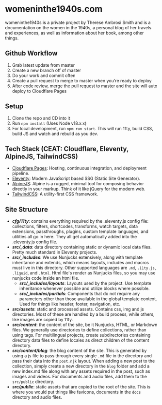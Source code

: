 # womeninthe1940s.com

womeninthe1940s is a private project by Therese Ambrosi Smith and is a documentation on the women in the 1940s,
a personal blog of her travels and experiences, as well as information about her book, among other things.

## Github Workflow

1) Grab latest update from master
2) Create a new branch off of master
3) Do your work and commit often
4) Create a pull request to merge to master when you're ready to deploy
5) After code review, merge the pull request to master and the site will auto deploy to Cloudflare Pages

## Setup

1) Clone the repo and CD into it
2) Run `npm install` (Uses Node v18.x.x)
3) For local development, run `npm run start`. This will run 11ty, build CSS, build JS and watch and rebuild as you dev.

## Tech Stack (CEAT: Cloudflare, Eleventy, AlpineJS, TailwindCSS)

- [Cloudflare Pages](https://developers.cloudflare.com/pages/): Hosting, continuous integration, and deployment pipeline.
- [Eleventy](https://www.11ty.dev/docs/): Modern JavaScript based SSG (Static Site Generator).
- [AlpineJS](https://alpinejs.dev/): Alpine is a rugged, minimal tool for composing behavior directly in your markup. Think of it like jQuery for the modern web.
- [TailwindCSS](https://tailwindcss.com/): A utility-first CSS framework.

## Site Structure

- **_cfg/11ty_**: contains everything required by the .eleventy.js config file: collections, filters, shortcodes, transforms, watch targets, data extensions, passthroughs, plugins, custom template languages, and utilities all go in here. They all get automatically added into the .eleventy.js config file.
- _**src/_data**_: data directory containing static or dynamic local data files. Pretty much standard in Eleventy projects.
- _**src/_includes**_: We use Nunjucks extensively, along with template inheritance and extends, which means layouts, includes and macros must live in this directory. Other supported languages are `.md`, `.11ty.js`, `.liguid`, and `.html`. Html file's render as Nunjucks files, so you may use nunjucks code inside an html file.
  - _**src/_includes/layouts**_: Layouts used by the project. Use template inheritance whenever possible and utilize blocks where possible.
  - _**src/_includes/partials**_: Components that do not require any parameters other than those available in the global template context. Used for things like header, footer, navigation, etc.
- **_src/assets_**: static and processed assets. Contains css, img and js directories. Most of these are handled by a build process, while others, like images are copied by 11ty.
- **_src/content_**: the content of the site, be it Nunjucks, HTML, or Markdown files. We generally use directories to define collections, rather than using tags. For multilingual projects, create subdirectories containing directory data files to define locales as direct children of the content directory.
- **_src/content/blog_**: the blog content of the site. This is generated by using a js file to pass through every single `.md` file in the directory and pass their data into the `post.njk` layout. When adding a new post to the collection, simply create a new directory in the `blog` folder and add a new index.md file along with any assets required in the post, such as images and videos. For documents and audio files, add them to the `src/public` directory.
- **_src/public_**: static assets that are copied to the root of the site. This is where you would put things like favicons, documents in the `docs` directory and audio files.
